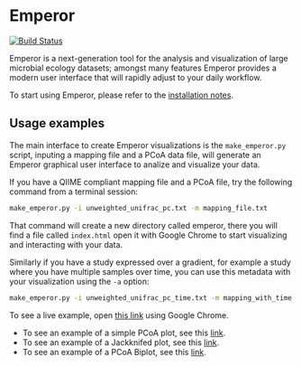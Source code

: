 Emperor
=======

[![Build Status](http://ci.qiime.org/job/Emperor/badge/icon)](http://ci.qiime.org/job/Emperor/)

Emperor is a next-generation tool for the analysis and visualization of large microbial ecology datasets; amongst many features Emperor provides a modern user interface that will rapidly adjust to your daily workflow.

To start using Emperor, please refer to the [installation notes](INSTALL.md).

## Usage examples

The main interface to create Emperor visualizations is the `make_emperor.py` script, inputing a mapping file and a PCoA data file, will generate an Emperor graphical user interface to analize and visualize your data.

If you have a QIIME compliant mapping file and a PCoA file, try the following command from a terminal session:

```bash
make_emperor.py -i unweighted_unifrac_pc.txt -m mapping_file.txt
```

That command will create a new directory called emperor, there you will find a file called `index.html` open it with Google Chrome to start visualizing and interacting with your data.

Similarly if you have a study expressed over a gradient, for example a study where you have multiple samples over time, you can use this metadata with your visualization using the `-a` option:

```bash
make_emperor.py -i unweighted_unifrac_pc_time.txt -m mapping_with_time.txt -a TIMEPOINT
```

To see a live example, open [this link](http://htmlpreview.github.io/?https://github.com/qiime/emperor/blob/master/tests/scripts_test_data/make_emperor/jackknifed_with_master/index.html) using Google Chrome.

- To see an example of a simple PCoA plot, see this [link](http://htmlpreview.github.io/?https://github.com/qiime/emperor/blob/master/tests/scripts_test_data/make_emperor/emperor_output/index.html).
- To see an example of a Jackknifed plot, see this [link](http://htmlpreview.github.io/?https://github.com/qiime/emperor/blob/master/tests/scripts_test_data/make_emperor/jackknifed_pcoa/index.html).
- To see an example of a PCoA Biplot, see this [link](http://htmlpreview.github.io/?https://github.com/qiime/emperor/blob/master/tests/scripts_test_data/make_emperor/biplot/index.html).
